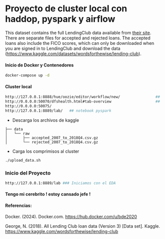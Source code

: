 # Proyecto de cluster local con haddop, pyspark y airflow


This dataset contains the full LendingClub data available from [their site](https://www.lendingclub.com). There are separate files for accepted and rejected loans. The accepted loans also include the FICO scores, which can only be downloaded when you are signed in to LendingClub and download the data (https://www.kaggle.com/datasets/wordsforthewise/lending-club).


#### Inicio de Docker y Contenedores
```bash
docker-compose up -d
```
#### Cluster local
```bash
http://127.0.0.1:8888/hue/oozie/editor/workflow/new/				## Data Warehouse Hive
http://0.0.0.0:50070/dfshealth.html#tab-overview					## Information nodes
http://0.0.0.0:50075/							
http://127.0.0.1:8889/lab/   ## notebook pyspark
```
- Descarga los archivos de kaggle
```
├── data
│   └── raw
│       ├── accepted_2007_to_2018Q4.csv.gz
│       └── rejected_2007_to_2018Q4.csv.gz
```
- Carga los comprimisos al cluster
```bash
./upload_data.sh
```

### Inicio del Proyecto
```bash
http://127.0.0.1:8889/lab ### Iniciamos con el EDA
```


#### Tengo mi cerebrito ! estoy cansado jefe !

#### Referencias:
Docker. (2024). Docker.com. https://hub.docker.com/u/bde2020

George, N. (2018). All Lending Club loan data (Version 3) [Data set]. Kaggle. https://www.kaggle.com/wordsforthewise/lending-club
